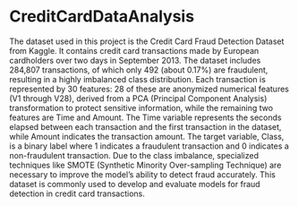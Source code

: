 # CreditCardDataAnalysis

The dataset used in this project is the Credit Card Fraud Detection Dataset from Kaggle. It contains credit card transactions made by European cardholders over two days in September 2013. The dataset includes 284,807 transactions, of which only 492 (about 0.17%) are fraudulent, resulting in a highly imbalanced class distribution. Each transaction is represented by 30 features: 28 of these are anonymized numerical features (V1 through V28), derived from a PCA (Principal Component Analysis) transformation to protect sensitive information, while the remaining two features are Time and Amount. The Time variable represents the seconds elapsed between each transaction and the first transaction in the dataset, while Amount indicates the transaction amount. The target variable, Class, is a binary label where 1 indicates a fraudulent transaction and 0 indicates a non-fraudulent transaction. Due to the class imbalance, specialized techniques like SMOTE (Synthetic Minority Over-sampling Technique) are necessary to improve the model’s ability to detect fraud accurately. This dataset is commonly used to develop and evaluate models for fraud detection in credit card transactions.
